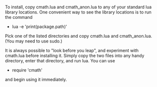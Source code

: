To install, copy cmath.lua and cmath_anon.lua to any of your standard lua library locations.
One convenient way to see the library locations is to run the command

 - lua -e 'print(package.path)'
 
Pick one of the listed directories and copy cmath.lua and cmath_anon.lua.  (You may need to use sudo.)

It is always possible to "look before you leap", and experiment with cmath.lua before installing it.
Simply copy the two files into any handy directory, enter that directory, and run lua.  You can use

 - require 'cmath'
 
and begin using it immediately.

